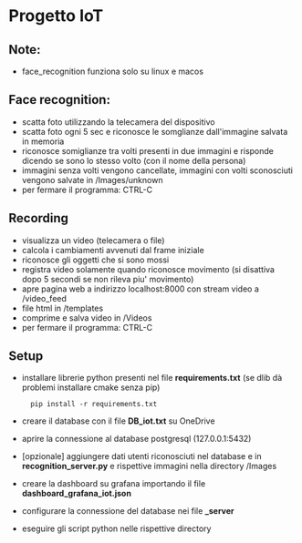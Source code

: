 # Progetto IoT
## Note:
  - face_recognition funziona solo su linux e macos

## Face recognition:
  - scatta foto utilizzando la telecamera del dispositivo
  - scatta foto ogni 5 sec e riconosce le somglianze dall'immagine salvata in memoria
  - riconosce somiglianze tra volti presenti in due immagini e risponde dicendo se sono lo stesso volto (con il nome della persona)
  - immagini senza volti vengono cancellate, immagini con volti sconosciuti vengono salvate in /Images/unknown
  - per fermare il programma: CTRL-C

## Recording
  - visualizza un video (telecamera o file)
  - calcola i cambiamenti avvenuti dal frame iniziale
  - riconosce gli oggetti che si sono mossi
  - registra video solamente quando riconosce movimento (si disattiva dopo 5 secondi se non rileva piu' movimento)
  - apre pagina web a indirizzo localhost:8000 con stream video a /video_feed
  - file html in /templates
  - comprime e salva video in /Videos
  - per fermare il programma: CTRL-C

## Setup
  - installare librerie python presenti nel file **requirements.txt** (se dlib dà problemi installare cmake senza pip)
    
          pip install -r requirements.txt
  - creare il database con il file **DB_iot.txt** su OneDrive
  - aprire la connessione al database postgresql (127.0.0.1:5432)
  - [opzionale] aggiungere dati utenti riconosciuti nel database e in **recognition_server.py** e rispettive immagini nella directory /Images
  - creare la dashboard su grafana importando il file **dashboard_grafana_iot.json**
  - configurare la connessione del database nei file **_server**
  - eseguire gli script python nelle rispettive directory
